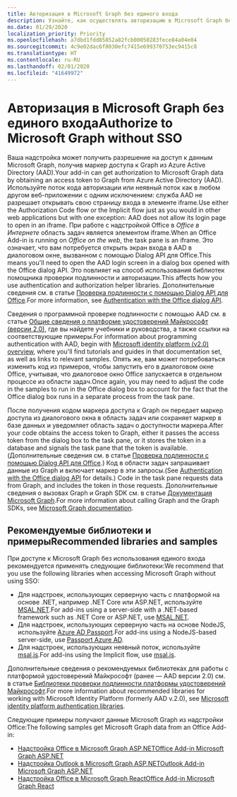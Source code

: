```yaml
---
title: Авторизация в Microsoft Graph без единого входа
description: Узнайте, как осуществлять авторизацию в Microsoft Graph без единого входа
ms.date: 01/29/2020
localization_priority: Priority
ms.openlocfilehash: a7dbd1fdd85852a82fcb00050283fece84a04e04
ms.sourcegitcommit: 4c9e02dac6f8030efc7415e699370753ec9415c8
ms.translationtype: HT
ms.contentlocale: ru-RU
ms.lasthandoff: 02/01/2020
ms.locfileid: "41649972"
---
```

# <a name="authorize-to-microsoft-graph-without-sso"></a><span data-ttu-id="1adce-103">Авторизация в Microsoft Graph без единого входа</span><span class="sxs-lookup"><span data-stu-id="1adce-103">Authorize to Microsoft Graph without SSO</span></span>

<span data-ttu-id="1adce-104">Ваша надстройка может получить разрешение на доступ к данным Microsoft Graph, получив маркер доступа к Graph из Azure Active Directory (AAD).</span><span class="sxs-lookup"><span data-stu-id="1adce-104">Your add-in can get authorization to Microsoft Graph data by obtaining an access token to Graph from Azure Active Directory (AAD).</span></span> <span data-ttu-id="1adce-105">Используйте поток кода авторизации или неявный поток как в любом другом веб-приложении с одним исключением: служба AAD не разрешает открывать свою страницу входа в элементе iframe.</span><span class="sxs-lookup"><span data-stu-id="1adce-105">Use either the Authorization Code flow or the Implicit flow just as you would in other web applications but with one exception: AAD does not allow its login page to open in an iframe.</span></span> <span data-ttu-id="1adce-106">При работе с надстройкой Office в *Office в Интернете* область задач является элементом iframe.</span><span class="sxs-lookup"><span data-stu-id="1adce-106">When an Office Add-in is running on *Office on the web*, the task pane is an iframe.</span></span> <span data-ttu-id="1adce-107">Это означает, что вам потребуется открыть экран входа в AAD в диалоговом окне, вызванном с помощью Dialog API для Office.</span><span class="sxs-lookup"><span data-stu-id="1adce-107">This means you'll need to open the AAD login screen in a dialog box opened with the Office dialog API.</span></span> <span data-ttu-id="1adce-108">Это повлияет на способ использования библиотек помощника проверки подлинности и авторизации.</span><span class="sxs-lookup"><span data-stu-id="1adce-108">This affects how you use authentication and authorization helper libraries.</span></span> <span data-ttu-id="1adce-109">Дополнительные сведения см. в статье [Проверка подлинности с помощью Dialog API для Office](auth-with-office-dialog-api.md).</span><span class="sxs-lookup"><span data-stu-id="1adce-109">For more information, see [Authentication with the Office dialog API](auth-with-office-dialog-api.md).</span></span>

<span data-ttu-id="1adce-110">Сведения о программной проверке подлинности с помощью AAD см. в статье [Общие сведения о платформе удостоверений Майкрософт (версии 2.0)](/azure/active-directory/develop/v2-overview), где вы найдете учебники и руководства, а также ссылки на соответствующие примеры.</span><span class="sxs-lookup"><span data-stu-id="1adce-110">For information about programming authentication with AAD, begin with [Microsoft identity platform (v2.0) overview](/azure/active-directory/develop/v2-overview), where you'll find tutorials and guides in that documentation set, as well as links to relevant samples.</span></span> <span data-ttu-id="1adce-111">Опять же, вам может потребоваться изменить код из примеров, чтобы запустить его в диалоговом окне Office, учитывая, что диалоговое окно Office запускается в отдельном процессе из области задач.</span><span class="sxs-lookup"><span data-stu-id="1adce-111">Once again, you may need to adjust the code in the samples to run in the Office dialog box to account for the fact that the Office dialog box runs in a separate process from the task pane.</span></span>

<span data-ttu-id="1adce-112">После получения кодом маркера доступа к Graph он передает маркер доступа из диалогового окна в область задач или сохраняет маркер в базе данных и уведомляет область задач о доступности маркера.</span><span class="sxs-lookup"><span data-stu-id="1adce-112">After your code obtains the access token to Graph, either it passes the access token from the dialog box to the task pane, or it stores the token in a database and signals the task pane that the token is available.</span></span> <span data-ttu-id="1adce-113">(Дополнительные сведения см. в статье [Проверка подлинности с помощью Dialog API для Office](auth-with-office-dialog-api.md).) Код в области задач запрашивает данные из Graph и включает маркер в эти запросы.</span><span class="sxs-lookup"><span data-stu-id="1adce-113">(See [Authentication with the Office dialog API](auth-with-office-dialog-api.md) for details.) Code in the task pane requests data from Graph, and includes the token in those requests.</span></span> <span data-ttu-id="1adce-114">Дополнительные сведения о вызовах Graph и Graph SDK см. в статье [Документация Microsoft Graph](/graph/).</span><span class="sxs-lookup"><span data-stu-id="1adce-114">For more information about calling Graph and the Graph SDKs, see [Microsoft Graph documentation](/graph/).</span></span>

## <a name="recommended-libraries-and-samples"></a><span data-ttu-id="1adce-115">Рекомендуемые библиотеки и примеры</span><span class="sxs-lookup"><span data-stu-id="1adce-115">Recommended libraries and samples</span></span>

<span data-ttu-id="1adce-116">При доступе к Microsoft Graph без использования единого входа рекомендуется применять следующие библиотеки:</span><span class="sxs-lookup"><span data-stu-id="1adce-116">We recommend that you use the following libraries when accessing Microsoft Graph without using SSO:</span></span>

- <span data-ttu-id="1adce-117">Для надстроек, использующих серверную часть с платформой на основе .NET, например .NET Core или ASP.NET, используйте [MSAL.NET](https://github.com/AzureAD/microsoft-authentication-library-for-dotnet/wiki#conceptual-documentation).</span><span class="sxs-lookup"><span data-stu-id="1adce-117">For add-ins using a server-side with a .NET-based framework such as .NET Core or ASP.NET, use [MSAL.NET](https://github.com/AzureAD/microsoft-authentication-library-for-dotnet/wiki#conceptual-documentation).</span></span>
- <span data-ttu-id="1adce-118">Для надстроек, использующих серверную часть на основе NodeJS, используйте [Azure AD Passport](https://github.com/AzureAD/passport-azure-ad).</span><span class="sxs-lookup"><span data-stu-id="1adce-118">For add-ins using a NodeJS-based server-side, use [Passport Azure AD](https://github.com/AzureAD/passport-azure-ad).</span></span>
- <span data-ttu-id="1adce-119">Для надстроек, использующих неявный поток, используйте [msal.js](https://github.com/AzureAD/microsoft-authentication-library-for-js/wiki).</span><span class="sxs-lookup"><span data-stu-id="1adce-119">For add-ins using the Implicit flow, use [msal.js](https://github.com/AzureAD/microsoft-authentication-library-for-js/wiki).</span></span>

<span data-ttu-id="1adce-120">Дополнительные сведения о рекомендуемых библиотеках для работы с платформой удостоверений Майкрософт (ранее — AAD версии 2.0) см. в статье [Библиотеки проверки подлинности платформы удостоверений Майкрософт](/azure/active-directory/develop/reference-v2-libraries).</span><span class="sxs-lookup"><span data-stu-id="1adce-120">For more information about recommended libraries for working with Microsoft Identity Platform (formerly AAD v.2.0), see [Microsoft identity platform authentication libraries](/azure/active-directory/develop/reference-v2-libraries).</span></span>

<span data-ttu-id="1adce-121">Следующие примеры получают данные Microsoft Graph из надстройки Office:</span><span class="sxs-lookup"><span data-stu-id="1adce-121">The following samples get Microsoft Graph data from an Office Add-in:</span></span>

- [<span data-ttu-id="1adce-122">Надстройка Office в Microsoft Graph ASP.NET</span><span class="sxs-lookup"><span data-stu-id="1adce-122">Office Add-in Microsoft Graph ASP.NET</span></span>](https://github.com/OfficeDev/PnP-OfficeAddins/tree/master/Samples/auth/Office-Add-in-Microsoft-Graph-ASPNET)
- [<span data-ttu-id="1adce-123">Надстройка Outlook в Microsoft Graph ASP.NET</span><span class="sxs-lookup"><span data-stu-id="1adce-123">Outlook Add-in Microsoft Graph ASP.NET</span></span>](https://github.com/OfficeDev/PnP-OfficeAddins/tree/master/Samples/auth/Outlook-Add-in-Microsoft-Graph-ASPNET)
- [<span data-ttu-id="1adce-124">Надстройка Office в Microsoft Graph React</span><span class="sxs-lookup"><span data-stu-id="1adce-124">Office Add-in Microsoft Graph React</span></span>](https://github.com/OfficeDev/PnP-OfficeAddins/tree/master/Samples/auth/Office-Add-in-Microsoft-Graph-React)
